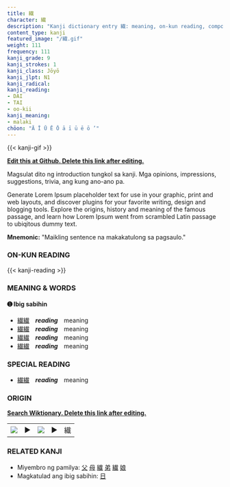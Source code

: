 ```yaml
---
title: 繊
character: 繊
description: "Kanji dictionary entry 繊: meaning, on-kun reading, compounds, origin, related kanji"
content_type: kanji
featured_image: "/繊.gif"
weight: 111
frequency: 111
kanji_grade: 9
kanji_strokes: 1
kanji_class: Jōyō
kanji_jlpt: N1
kanji_radical: 
kanji_reading: 
- DAI
- TAI
- oo-kii
kanji_meaning:
- malaki
chōon: "Ā Ī Ū Ē Ō ā ī ū ē ō ’"
---
```

[//]: # (Don't edit the line below. Kanji animated GIF code is automatically generated.)
{{< kanji-gif >}}

[//]: # (Edit below this line.)

**[Edit this at Github. Delete this link after editing.](https://github.com/tim0g/tim/tree/main/content/kanji/繊/index.md)**

Magsulat dito ng introduction tungkol sa kanji. Mga opinions, impressions, suggestions, trivia, ang kung ano-ano pa.

Generate Lorem Ipsum placeholder text for use in your graphic, print and web layouts, and discover plugins for your favorite writing, design and blogging tools. Explore the origins, history and meaning of the famous passage, and learn how Lorem Ipsum went from scrambled Latin passage to ubiqitous dummy text.
 
**Mnemonic:** "Maikling sentence na makakatulong sa pagsaulo."

### ON-KUN READING

[//]: # (Don't edit the line below. ON-KUN READING code is automatically generated.)
{{< kanji-reading >}}

### MEANING & WORDS

#### ➊ **Ibig sabihin**
  - [繊](../繊)[繊](../繊)　***reading***　meaning
  - [繊](../繊)[繊](../繊)　***reading***　meaning
  - [繊](../繊)[繊](../繊)　***reading***　meaning
  - [繊](../繊)[繊](../繊)　***reading***　meaning

### SPECIAL READING
  - [繊](../繊)[繊](../繊)　***reading***　meaning

### ORIGIN

**[Search Wiktionary. Delete this link after editing.](https://wiktionary.org/wiki/繊)**
<table class="kanji-table"><tr><td>
<img src="60px-繊-bronze.svg.png">
</td><td>▶</td><td>
<img src="60px-繊-oracle.svg.png">
</td><td>▶</td>
<td class="kanji-origin">繊</td>
</tr></table>

### RELATED KANJI
- Miyembro ng pamilya: [父](../父) [母](../母) [繊](../繊) [弟](../弟) [繊](../繊) [娘](../娘)
- Magkatulad ang ibig sabihin: [日](../日)

